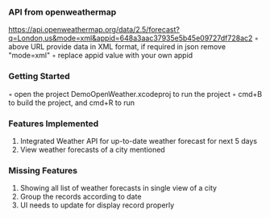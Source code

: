 ### API from openweathermap
https://api.openweathermap.org/data/2.5/forecast?q=London,us&mode=xml&appid=648a3aac37935e5b45e09727df728ac2
◦    above URL provide data in XML format, if required in json remove "mode=xml"
◦    replace appid value with your own appid

### Getting Started
◦   open the project DemoOpenWeather.xcodeproj to run the project
◦   cmd+B to build the project, and cmd+R to run

###  Features Implemented
1. Integrated Weather API for up-to-date weather forecast for next 5 days
2. View weather forecasts of a city mentioned

### Missing Features
1. Showing all list of weather forecasts in single view of a city
2. Group the records according to date
3. UI needs to update for display record properly
